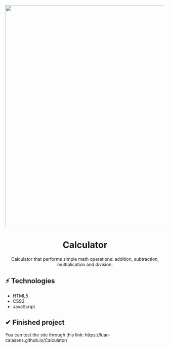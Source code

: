 <div align="center">
  <img src="https://user-images.githubusercontent.com/69552520/167265666-912ea289-5482-4c9e-b9fd-8875d4c62f8b.png" width="700px">
  <h1>Calculator</h1>
  <p>Calculator that performs simple math operations: addition, subtraction, multiplication and division.</p>
</div>

<h2>⚡ Technologies</h2>
<ul>
  <li>HTML5</li>
  <li>CSS3</li>
  <li>JavaScript</li>
</ul>

<h2>✔ Finished project</h2>
<p>You can test the site through this link: https://luan-calasans.github.io/Calculator/</p>
